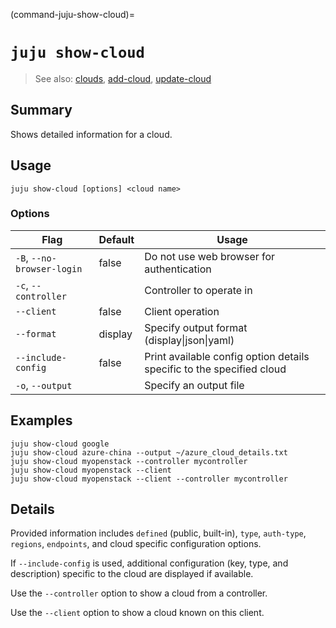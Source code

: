 (command-juju-show-cloud)=
# `juju show-cloud`
> See also: [clouds](#clouds), [add-cloud](#add-cloud), [update-cloud](#update-cloud)

## Summary
Shows detailed information for a cloud.

## Usage
```juju show-cloud [options] <cloud name>```

### Options
| Flag | Default | Usage |
| --- | --- | --- |
| `-B`, `--no-browser-login` | false | Do not use web browser for authentication |
| `-c`, `--controller` |  | Controller to operate in |
| `--client` | false | Client operation |
| `--format` | display | Specify output format (display&#x7c;json&#x7c;yaml) |
| `--include-config` | false | Print available config option details specific to the specified cloud |
| `-o`, `--output` |  | Specify an output file |

## Examples

    juju show-cloud google
    juju show-cloud azure-china --output ~/azure_cloud_details.txt
    juju show-cloud myopenstack --controller mycontroller
    juju show-cloud myopenstack --client
    juju show-cloud myopenstack --client --controller mycontroller


## Details

Provided information includes `defined` (public, built-in), `type`,
`auth-type`, `regions`, `endpoints`, and cloud specific configuration
options.

If `--include-config` is used, additional configuration (key, type, and
description) specific to the cloud are displayed if available.

Use the `--controller` option to show a cloud from a controller.

Use the `--client` option to show a cloud known on this client.